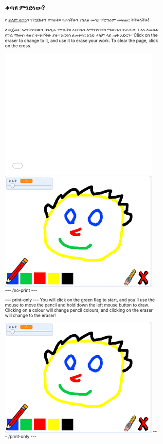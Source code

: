 ## ቀጣዩ ምንድነው?

የ [ቀለም ሳጥን](https://projects.raspberrypi.org/en/projects/paint-box?utm_source=pathway&utm_medium=whatnext&utm_campaign=projects)ን ፕሮጀክትን ሞክሩት። የራሳችሁን የስእል መሳያ ፕሮግራም መፍጠር ትችላላችሁ!

ለመጀመር አረንጉዋዴውን ባንዲራ ተጫኑት። እርሳሱን ለማንቀሳቀስ ማውሱን ተጠቀሙ ፣ እና ለመሳል የግራ ማውስ ቁልፍ ተጭናችሁ ያዙ። እርሳስ ለመቀየር አንድ ቀለም ላይ ጠቅ አድርጉ። Click on the eraser to change to it, and use it to erase your work. To clear the page, click on the cross.

<div class="scratch-preview">
  <iframe allowtransparency="true" width="485" height="402" src="//scratch.mit.edu/projects/embed/267243161/?autostart=false" frameborder="0" scrolling="no"></iframe>
  <img src="images/paint-box-showcase.png">
</div>
--- /no-print ---

--- print-only --- You will click on the green flag to start, and you'll use the mouse to move the pencil and hold down the left mouse button to draw. Clicking on a colour will change pencil colours, and clicking on the eraser will change to the eraser!

![showcase](images/paint-box-showcase.png) --- /print-only ---

